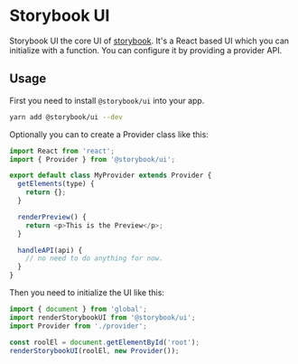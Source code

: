 # Storybook UI

Storybook UI the core UI of [storybook](https://storybook.js.org).
It's a React based UI which you can initialize with a function.
You can configure it by providing a provider API.

## Usage

First you need to install `@storybook/ui` into your app.

```sh
yarn add @storybook/ui --dev
```

Optionally you can to create a Provider class like this:

```js
import React from 'react';
import { Provider } from '@storybook/ui';

export default class MyProvider extends Provider {
  getElements(type) {
    return {};
  }

  renderPreview() {
    return <p>This is the Preview</p>;
  }

  handleAPI(api) {
    // no need to do anything for now.
  }
}
```

Then you need to initialize the UI like this:

```js
import { document } from 'global';
import renderStorybookUI from '@storybook/ui';
import Provider from './provider';

const roolEl = document.getElementById('root');
renderStorybookUI(roolEl, new Provider());
```
